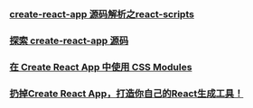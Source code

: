 ### [create-react-app 源码解析之react-scripts](https://juejin.im/post/5af98aaf518825426d2d4142)
### [探索 create-react-app 源码](https://juejin.im/post/5af452fd518825671c0e96e5)
### [在 Create React App 中使用 CSS Modules](https://juejin.im/post/5c3c3df451882525153c2352#comment)
### [扔掉Create React App，打造你自己的React生成工具！](https://mp.weixin.qq.com/s/76007EbaArO8tp2Lzb6dVA)
